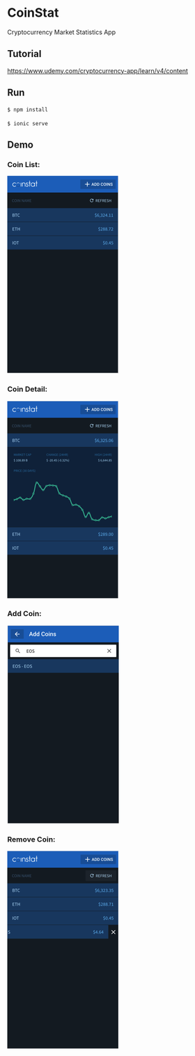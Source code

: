 # CoinStat
Cryptocurrency Market Statistics App

## Tutorial
https://www.udemy.com/cryptocurrency-app/learn/v4/content

## Run
```
$ npm install

$ ionic serve
```

## Demo
### Coin List:
![Coin List](https://github.com/usunyu/CoinStat/blob/master/demo/1.png)

### Coin Detail:
![Coin Detail](https://github.com/usunyu/CoinStat/blob/master/demo/2.png)

### Add Coin:
![Add Coin](https://github.com/usunyu/CoinStat/blob/master/demo/3.png)

### Remove Coin:
![Remove Coin](https://github.com/usunyu/CoinStat/blob/master/demo/4.png)
